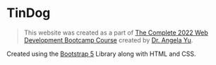 # TinDog
> This website was created as a part of [The Complete 2022 Web Development Bootcamp Course](https://www.udemy.com/course/the-complete-web-development-bootcamp/) 
created by [Dr. Angela Yu](https://www.linkedin.com/in/angela-yu-963a584b/).

Created using the [Bootstrap 5](https://getbootstrap.com/) Library along with HTML and CSS.
